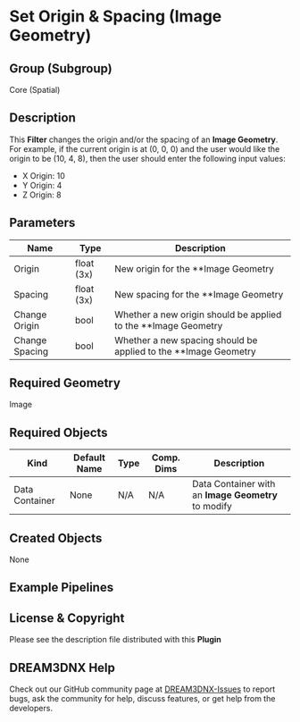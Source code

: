 # Set Origin & Spacing (Image Geometry)  


## Group (Subgroup) ##

Core (Spatial)

## Description ##

This **Filter** changes the origin and/or the spacing of an **Image Geometry**. For example, if the current origin is at (0, 0, 0) and the user would like the origin to be (10, 4, 8), then the user should enter the following input values:

+ X Origin: 10
+ Y Origin: 4
+ Z Origin: 8

## Parameters ##

| Name    | Type      |  Description |
|---------|-----------|--------|
| Origin | float (3x) | New origin for the **Image Geometry |
| Spacing | float (3x) | New spacing for the **Image Geometry |
| Change Origin | bool | Whether a new origin should be applied to the **Image Geometry |
| Change Spacing | bool | Whether a new spacing should be applied to the **Image Geometry |

## Required Geometry ##

Image

## Required Objects ##

| Kind                      | Default Name | Type     | Comp. Dims | Description                                 |
|---------------------------|--------------|----------|------------|---------------------------------------------|
| Data Container | None | N/A | N/A | Data Container with an **Image Geometry** to modify |

## Created Objects ##

None

## Example Pipelines ##



## License & Copyright ##

Please see the description file distributed with this **Plugin**

## DREAM3DNX Help

Check out our GitHub community page at [DREAM3DNX-Issues](https://github.com/BlueQuartzSoftware/DREAM3DNX-Issues) to report bugs, ask the community for help, discuss features, or get help from the developers.


